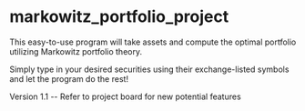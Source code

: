 # markowitz_portfolio_project
This easy-to-use program will take assets and compute the optimal portfolio utilizing Markowitz portfolio theory.

Simply type in your desired securities using their exchange-listed symbols and let the program do the rest!

Version 1.1 -- Refer to project board for new potential features
